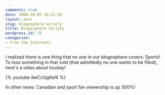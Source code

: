 ```yaml
---
comments: true
date: 2008-10-05 10:21:56
layout: post
slug: blogosphere-variety
title: Blogosphere Variety
wordpress_id: 75
categories:
- From the Internets
---
```


I realized there is one thing that no one in our blogosphere covers: Sports! To toss something in that void (that admittedly no one wants to be filled), here's a video about hockey!

{% youtube ikeCcQg6sf4 %}

In other news: Canadian and sport fan viewership is up 300%!
